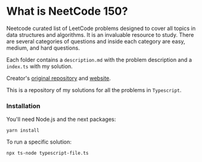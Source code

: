 # What is NeetCode 150?

Neetcode curated list of LeetCode problems designed to cover all topics in data structures and algorithms. It is an invaluable resource to study. There are several categories of questions and inside each category are easy, medium, and hard questions.

Each folder contains a `description.md` with the problem description and a `index.ts` with my solution.

Creator's [original repository](https://github.com/neetcode-gh/leetcode) and [website](https://neetcode.io/).

This is a repository of my solutions for all the problems in `Typescript`.

### Installation

You'll need Node.js and the next packages:

```
yarn install
```

To run a specific solution:

```
npx ts-node typescript-file.ts
```
